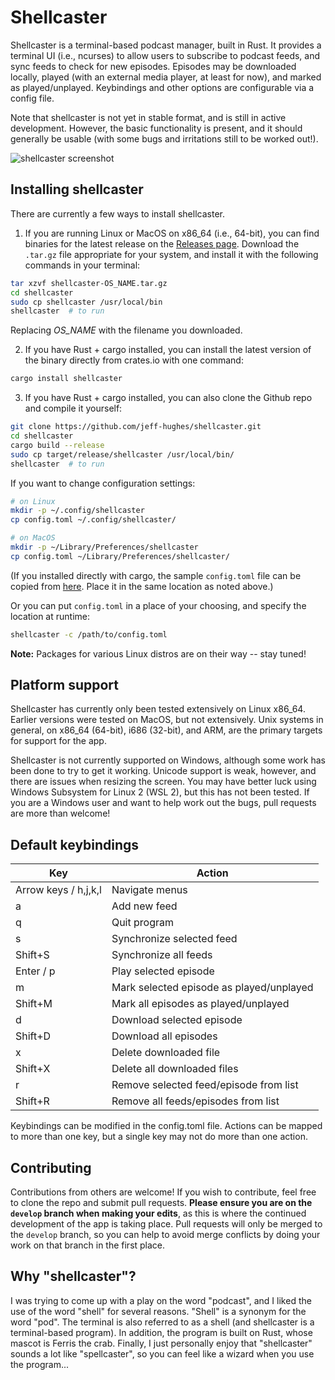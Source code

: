# Shellcaster

Shellcaster is a terminal-based podcast manager, built in Rust. It provides a terminal UI (i.e., ncurses) to allow users to subscribe to podcast feeds, and sync feeds to check for new episodes. Episodes may be downloaded locally, played (with an external media player, at least for now), and marked as played/unplayed. Keybindings and other options are configurable via a config file.

Note that shellcaster is not yet in stable format, and is still in active development. However, the basic functionality is present, and it should generally be usable (with some bugs and irritations still to be worked out!).

![shellcaster screenshot](https://raw.githubusercontent.com/jeff-hughes/shellcaster/master/img/screenshot.png)

## Installing shellcaster

There are currently a few ways to install shellcaster.

1. If you are running Linux or MacOS on x86_64 (i.e., 64-bit), you can find binaries for the latest release on the [Releases page](https://github.com/jeff-hughes/shellcaster/releases). Download the `.tar.gz` file appropriate for your system, and install it with the following commands in your terminal:

```bash
tar xzvf shellcaster-OS_NAME.tar.gz
cd shellcaster
sudo cp shellcaster /usr/local/bin
shellcaster  # to run
```

Replacing *OS_NAME* with the filename you downloaded.

2. If you have Rust + cargo installed, you can install the latest version of the binary directly from crates.io with one command:

```bash
cargo install shellcaster
```

3. If you have Rust + cargo installed, you can also clone the Github repo and compile it yourself:

```bash
git clone https://github.com/jeff-hughes/shellcaster.git
cd shellcaster
cargo build --release
sudo cp target/release/shellcaster /usr/local/bin/
shellcaster  # to run
```

If you want to change configuration settings:

```bash
# on Linux
mkdir -p ~/.config/shellcaster
cp config.toml ~/.config/shellcaster/

# on MacOS
mkdir -p ~/Library/Preferences/shellcaster
cp config.toml ~/Library/Preferences/shellcaster/
```

(If you installed directly with cargo, the sample `config.toml` file can be copied from [here](https://raw.githubusercontent.com/jeff-hughes/shellcaster/master/config.toml). Place it in the same location as noted above.)

Or you can put `config.toml` in a place of your choosing, and specify the location at runtime:

```bash
shellcaster -c /path/to/config.toml
```

**Note:** Packages for various Linux distros are on their way -- stay tuned!

## Platform support

Shellcaster has currently only been tested extensively on Linux x86_64. Earlier versions were tested on MacOS, but not extensively. Unix systems in general, on x86_64 (64-bit), i686 (32-bit), and ARM, are the primary targets for support for the app.

Shellcaster is not currently supported on Windows, although some work has been done to try to get it working. Unicode support is weak, however, and there are issues when resizing the screen. You may have better luck using Windows Subsystem for Linux 2 (WSL 2), but this has not been tested. If you are a Windows user and want to help work out the bugs, pull requests are more than welcome!

## Default keybindings

| Key     | Action         |
| ------- | -------------- |
| Arrow keys / h,j,k,l | Navigate menus |
| a       | Add new feed |
| q       | Quit program |
| s       | Synchronize selected feed |
| Shift+S | Synchronize all feeds |
| Enter / p | Play selected episode |
| m       | Mark selected episode as played/unplayed |
| Shift+M | Mark all episodes as played/unplayed |
| d       | Download selected episode |
| Shift+D | Download all episodes |
| x       | Delete downloaded file |
| Shift+X | Delete all downloaded files |
| r       | Remove selected feed/episode from list |
| Shift+R | Remove all feeds/episodes from list |

Keybindings can be modified in the config.toml file. Actions can be
mapped to more than one key, but a single key may not do more than one
action.

## Contributing

Contributions from others are welcome! If you wish to contribute, feel free to clone the repo and submit pull requests. **Please ensure you are on the `develop` branch when making your edits**, as this is where the continued development of the app is taking place. Pull requests will only be merged to the `develop` branch, so you can help to avoid merge conflicts by doing your work on that branch in the first place.

## Why "shellcaster"?

I was trying to come up with a play on the word "podcast", and I liked the use of the word "shell" for several reasons. "Shell" is a synonym for the word "pod". The terminal is also referred to as a shell (and shellcaster is a terminal-based program). In addition, the program is built on Rust, whose mascot is Ferris the crab. Finally, I just personally enjoy that "shellcaster" sounds a lot like "spellcaster", so you can feel like a wizard when you use the program...
